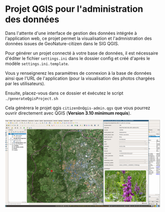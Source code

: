 # Projet QGIS pour l'administration des données

Dans l'attente d'une interface de gestion des données intégrée à l'application web, ce projet permet la visualisation et l'admnistration des données issues de GeoNature-citizen dans le SIG QGIS.

Pour générer un projet connecté à votre base de données, il est nécessaire d'éditer le fichier `settings.ini` dans le dossier config et créé d'après le modèle `settings.ini.template`. 

Vous y renseignerez les paramètres de connexion à la base de données ainsi que l'URL de l'application (pour la visualisation des photos chargées par les utilisateurs).

Ensuite, placez-vous dans ce dossier et éxécutez le script `./generateQgisProject.sh`

Cela génèrera le projet qgis `citizenOnQgis-admin.qgs` que vous pourrez ouvrir directement avec QGIS (**Version 3.10 minimum requis**).

![Capture d'écran](screenshot.png)
